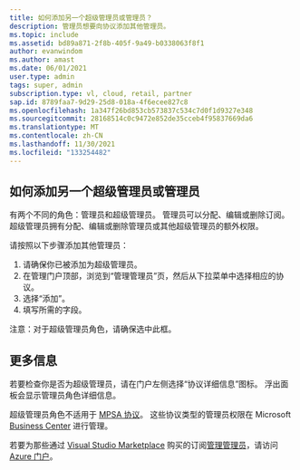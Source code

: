 ```yaml
---
title: 如何添加另一个超级管理员或管理员？
description: 管理员想要向协议添加其他管理员。
ms.topic: include
ms.assetid: bd89a871-2f8b-405f-9a49-b0338063f8f1
author: evanwindom
ms.author: amast
ms.date: 06/01/2021
user.type: admin
tags: super, admin
subscription.type: vl, cloud, retail, partner
sap.id: 8789faa7-9d29-25d8-018a-4f6ecee827c8
ms.openlocfilehash: 1a347f26bd853cb573837c534c7d0f1d9327e348
ms.sourcegitcommit: 28168514c0c9472e852de35cceb4f95837669da6
ms.translationtype: MT
ms.contentlocale: zh-CN
ms.lasthandoff: 11/30/2021
ms.locfileid: "133254482"
---
```

## <a name="how-to-add-another-super-admin-or-admin"></a>如何添加另一个超级管理员或管理员

有两个不同的角色：管理员和超级管理员。 管理员可以分配、编辑或删除订阅。 超级管理员拥有分配、编辑或删除管理员或其他超级管理员的额外权限。

请按照以下步骤添加其他管理员：

1. 请确保你已被添加为超级管理员。
2. 在管理门户顶部，浏览到“管理管理员”页，然后从下拉菜单中选择相应的协议。
3. 选择“添加”。
4. 填写所需的字段。

注意：对于超级管理员角色，请确保选中此框。

## <a name="more-information"></a>更多信息

若要检查你是否为超级管理员，请在门户左侧选择“协议详细信息”图标。 浮出面板会显示管理员角色详细信息。 

超级管理员角色不适用于 [MPSA 协议](https://docs.microsoft.com/visualstudio/subscriptions/mpsa)。 这些协议类型的管理员权限在 Microsoft [Business Center](https://businessaccount.microsoft.com/Customer) 进行管理。 

若要为那些通过 [Visual Studio Marketplace](https://marketplace.visualstudio.com/subscriptions) 购买的订阅[管理管理员](https://docs.microsoft.com/visualstudio/subscriptions/cloud-admin)，请访问 [Azure 门户](https://portal.azure.com/)。   